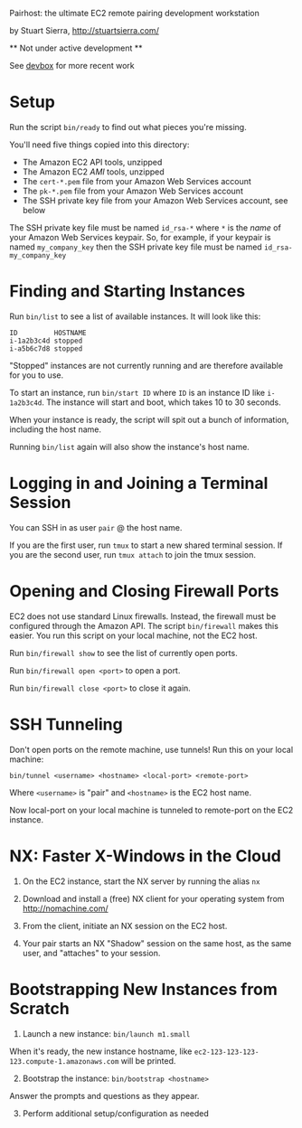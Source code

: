 Pairhost: the ultimate EC2 remote pairing development workstation

by Stuart Sierra, http://stuartsierra.com/

** Not under active development **

See [devbox](https://github.com/stuartsierra/devbox) for more recent work

Setup
=====

Run the script `bin/ready` to find out what pieces you're missing.

You'll need five things copied into this directory:

* The Amazon EC2 API tools, unzipped
* The Amazon EC2 *AMI* tools, unzipped
* The `cert-*.pem` file from your Amazon Web Services account
* The `pk-*.pem` file from your Amazon Web Services account
* The SSH private key file from your Amazon Web Services account, see below

The SSH private key file must be named `id_rsa-*` where `*` is the *name* of your Amazon Web Services keypair.  So, for example, if your keypair is named `my_company_key` then the SSH private key file must be named `id_rsa-my_company_key`



Finding and Starting Instances
==============================

Run `bin/list` to see a list of available instances.  It will look like this:

    ID         HOSTNAME
    i-1a2b3c4d stopped
    i-a5b6c7d8 stopped

"Stopped" instances are not currently running and are therefore available for you to use.

To start an instance, run `bin/start ID` where `ID` is an instance ID like `i-1a2b3c4d`.  The instance will start and boot, which takes 10 to 30 seconds.

When your instance is ready, the script will spit out a bunch of information, including the host name.

Running `bin/list` again will also show the instance's host name.



Logging in and Joining a Terminal Session
=========================================

You can SSH in as user `pair` @ the host name.

If you are the first user, run `tmux` to start a new shared terminal session.
If you are the second user, run `tmux attach` to join the tmux session.



Opening and Closing Firewall Ports
========================================

EC2 does not use standard Linux firewalls.  Instead, the firewall must be configured through the Amazon API.  The script `bin/firewall` makes this easier.  You run this script on your local machine, not the EC2 host.

Run `bin/firewall show` to see the list of currently open ports.

Run `bin/firewall open <port>` to open a port.

Run `bin/firewall close <port>` to close it again.



SSH Tunneling
=============

Don't open ports on the remote machine, use tunnels!  Run this on your local machine:

    bin/tunnel <username> <hostname> <local-port> <remote-port>

Where `<username>` is "pair" and `<hostname>` is the EC2 host name.

Now local-port on your local machine is tunneled to remote-port on the EC2 instance.



NX: Faster X-Windows in the Cloud
=================================

1. On the EC2 instance, start the NX server by running the alias `nx`

2. Download and install a (free) NX client for your operating system from http://nomachine.com/

3. From the client, initiate an NX session on the EC2 host.

4. Your pair starts an NX "Shadow" session on the same host, as the same user, and "attaches" to your session.



Bootstrapping New Instances from Scratch
========================================

1. Launch a new instance: `bin/launch m1.small`

When it's ready, the new instance hostname, like `ec2-123-123-123-123.compute-1.amazonaws.com` will be printed.

2. Bootstrap the instance: `bin/bootstrap <hostname>`

Answer the prompts and questions as they appear.

3. Perform additional setup/configuration as needed

